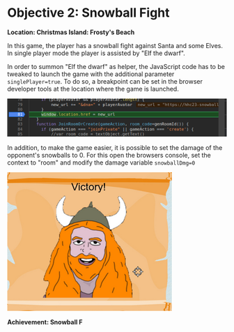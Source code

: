 
# Objective 2: Snowball Fight
**Location: Christmas Island: Frosty's Beach**  

In this game, the player has a snowball fight against Santa and some Elves.
In single player mode the player is assisted by "Elf the dwarf".

In order to summon "Elf the dwarf" as helper, the JavaScript code has to be tweaked to launch the game with the additional parameter `singlePlayer=true`. To do so, a breakpoint can be set in the browser developer tools at the location where the game is launched.

![Breakpoint](https://github.com/joergschwarzwaelder/hhc2023/blob/main/Objective-2/breakpoint.png)

In addition, to make the game easier, it is possible to set the damage of the opponent's snowballs to 0.
For this open the browsers console, set the context to "room" and modify the damage variable `snowballDmg=0`

![Win](https://github.com/joergschwarzwaelder/hhc2023/blob/main/Objective-2/win.png)

**Achievement: Snowball F**
<!--stackedit_data:
eyJoaXN0b3J5IjpbLTE0MTU0MzAxLDEzNjExMDI3ODksLTE3Mz
A2MTE4MzEsMTU0MjkzOTk1MV19
-->